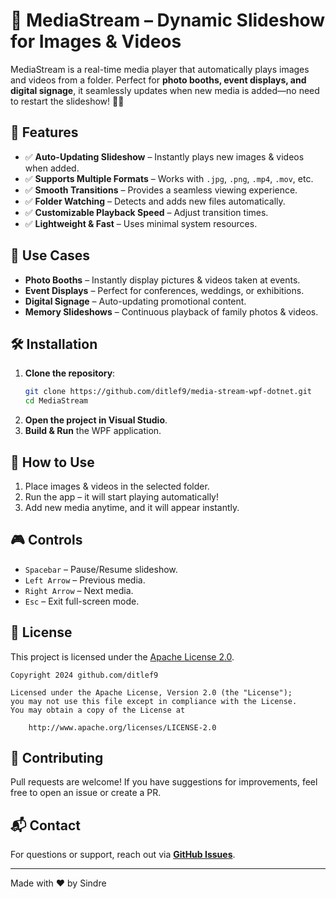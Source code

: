 # 📸 MediaStream – Dynamic Slideshow for Images & Videos

MediaStream is a real-time media player that automatically plays images and videos from a folder. Perfect for **photo booths, event displays, and digital signage**, it seamlessly updates when new media is added—no need to restart the slideshow! 🎥✨

## 🚀 Features
- ✅ **Auto-Updating Slideshow** – Instantly plays new images & videos when added.
- ✅ **Supports Multiple Formats** – Works with `.jpg`, `.png`, `.mp4`, `.mov`, etc.
- ✅ **Smooth Transitions** – Provides a seamless viewing experience.
- ✅ **Folder Watching** – Detects and adds new files automatically.
- ✅ **Customizable Playback Speed** – Adjust transition times.
- ✅ **Lightweight & Fast** – Uses minimal system resources.

## 🎯 Use Cases
- **Photo Booths** – Instantly display pictures & videos taken at events.
- **Event Displays** – Perfect for conferences, weddings, or exhibitions.
- **Digital Signage** – Auto-updating promotional content.
- **Memory Slideshows** – Continuous playback of family photos & videos.

## 🛠 Installation
1. **Clone the repository**:
   ```sh
   git clone https://github.com/ditlef9/media-stream-wpf-dotnet.git
   cd MediaStream
   ```
2. **Open the project in Visual Studio**.
3. **Build & Run** the WPF application.

## 📂 How to Use
1. Place images & videos in the selected folder.
2. Run the app – it will start playing automatically!
3. Add new media anytime, and it will appear instantly.

## 🎮 Controls
- `Spacebar` – Pause/Resume slideshow.
- `Left Arrow` – Previous media.
- `Right Arrow` – Next media.
- `Esc` – Exit full-screen mode.

## 📜 License
This project is licensed under the
[Apache License 2.0](https://www.apache.org/licenses/LICENSE-2.0).

```
Copyright 2024 github.com/ditlef9

Licensed under the Apache License, Version 2.0 (the "License");
you may not use this file except in compliance with the License.
You may obtain a copy of the License at

    http://www.apache.org/licenses/LICENSE-2.0
```

## 🤝 Contributing
Pull requests are welcome! If you have suggestions for improvements, feel free to open an issue or create a PR.

## 📬 Contact
For questions or support, reach out via **[GitHub Issues](https://github.com/ditlef9/media-stream-wpf-dotnet/issues)**.

---
Made with ❤️ by Sindre
